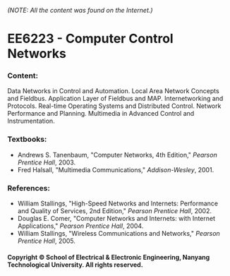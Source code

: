*(NOTE: All the content was found on the Internet.)*

# EE6223 - Computer Control Networks

### Content:

Data Networks in Control and Automation. Local Area Network Concepts and Fieldbus. Application Layer of Fieldbus and MAP. Internetworking and Protocols. Real-time Operating Systems and Distributed Control. Network Performance and Planning. Multimedia in Advanced Control and Instrumentation.

### Textbooks:

- Andrews S. Tanenbaum, "Computer Networks, 4th Edition," <i>Pearson Prentice Hall</i>, 2003.
- Fred Halsall, "Multimedia Communications," <i>Addison-Wesley</i>, 2001.

### References:

- William Stallings, "High-Speed Networks and Internets: Performance and Quality of Services, 2nd Edition," <i>Pearson Prentice Hall</i>, 2002.
- Douglas E. Comer, "Computer Networks and Internets: with Internet Applications," <i>Pearson Prentice Hall</i>, 2004.
- William Stallings, "Wireless Communications and Networks," <i>Pearson Prentice Hall</i>, 2005.

#### Copyright © School of Electrical & Electronic Engineering, Nanyang Technological University. All rights reserved.
